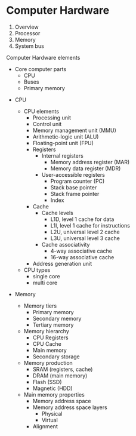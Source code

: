 # Computer Hardware

1. Overview
2. Processor
3. Memory
4. System bus



Computer Hardware elements
- Core computer parts
  - CPU
  - Buses
  - Primary memory

* CPU
  * CPU elements
    - Processing unit
    - Control unit
    - Memory management unit (MMU)
    - Arithmetic-logic unit (ALU)
    - Floating-point unit (FPU)
    - Registers
      - Internal registers
        - Memory address register (MAR)
        - Memory data register (MDR)
      - User-accessible registers
        - Program counter (PC)
        - Stack base pointer
        - Stack frame pointer
        - Index
    - Cache
      - Cache levels
        - L1D, level 1 cache for data
        - L1I, level 1 cache for instructions
        - L2U, universal level 2 cache
        - L3U, universal level 3 cache
      - Cache associativity
        - 4-way associative cache
        - 16-way associative cache
    - Address generation unit
  * CPU types
    - single core
    - multi core

* Memory
  - Memory tiers
    - Primary memory
    - Secondary memory
    - Tertiary memory
  - Memory hierarchy
    - CPU Registers
    - CPU Cache
    - Main memory
    - Secondary storage
  - Memory production
    - SRAM (registers, cache)
    - DRAM (main memory)
    - Flash (SSD)
    - Magnetic (HDD)
  - Main memory properties
    - Memory address space
    - Memory address space layers
      - Physical
      - Virtual
    - Alignment
